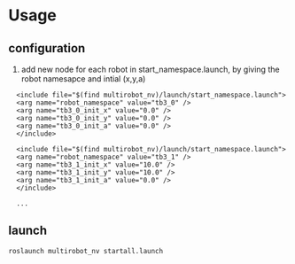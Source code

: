 # Usage
## configuration
1. add new node for each robot in start_namespace.launch, by giving the robot namesapce and intial (x,y,a) 

```
  <include file="$(find multirobot_nv)/launch/start_namespace.launch">
  <arg name="robot_namespace" value="tb3_0" />
  <arg name="tb3_0_init_x" value="0.0" />
  <arg name="tb3_0_init_y" value="0.0" />
  <arg name="tb3_0_init_a" value="0.0" />
  </include>

  <include file="$(find multirobot_nv)/launch/start_namespace.launch">
  <arg name="robot_namespace" value="tb3_1" />
  <arg name="tb3_1_init_x" value="10.0" />
  <arg name="tb3_1_init_y" value="10.0" />
  <arg name="tb3_1_init_a" value="0.0" />
  </include>

  ...
```

## launch

```
roslaunch multirobot_nv startall.launch
```
